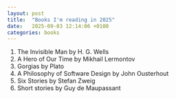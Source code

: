 ```yaml
---
layout: post
title:  "Books I'm reading in 2025"
date:   2025-09-03 12:14:06 +0100
categories: books
---
```


1. The Invisible Man by H. G. Wells
2. A Hero of Our Time by Mikhail Lermontov
3. Gorgias by Plato
4. A Philosophy of Software Design by John Ousterhout
5. Six Stories by Stefan Zweig
6. Short stories by Guy de Maupassant





